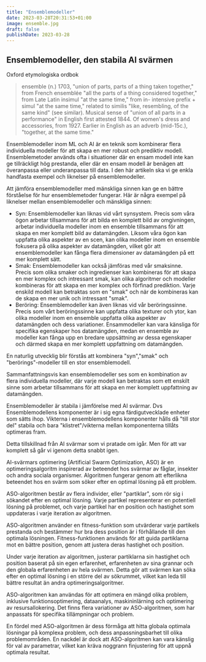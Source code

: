 ```yaml
---
title: "Ensemblemodeller"
date: 2023-03-28T20:31:53+01:00
image: ensemble.jpg
draft: false
publishDate: 2023-03-28
---
```


## Ensemblemodeller, den stabila AI svärmen

Oxford etymologiska ordbok
>ensemble (n.)
>1703, "union of parts, parts of a thing taken together," from French ensemblée "all the parts of a thing considered together," from Late Latin insimul "at the same time," from in- intensive prefix + simul "at the same time," related to similis "like, resembling, of the same kind" (see similar). Musical sense of "union of all parts in a performance" in English first attested 1844. Of women's dress and accessories, from 1927. Earlier in English as an adverb (mid-15c.), "together, at the same time."

Ensemblemodeller inom ML och AI är en teknik som kombinerar flera individuella modeller för att skapa en mer robust och prediktiv modell. Ensemblemetoder används ofta i situationer där en ensam modell inte kan ge tillräckligt hög prestanda, eller där en ensam modell är benägen att överanpassa eller underanpassa till data. I den här artikeln ska vi ge enkla handfasta exempel och liknelser på ensemblemodeller.

Att jämföra ensemblemodeller med mänskliga sinnen kan ge en bättre förståelse för hur ensemblemetoder fungerar. Här är några exempel på liknelser mellan ensemblemodeller och mänskliga sinnen:

* Syn: Ensemblemodeller kan liknas vid vårt synsystem. Precis som våra ögon arbetar tillsammans för att bilda en komplett bild av omgivningen, arbetar individuella modeller inom en ensemble tillsammans för att skapa en mer komplett bild av datamängden. Liksom våra ögon kan uppfatta olika aspekter av en scen, kan olika modeller inom en ensemble fokusera på olika aspekter av datamängden, vilket gör att ensemblemodeller kan fånga flera dimensioner av datamängden på ett mer komplett sätt.
* Smak: Ensemblemodeller kan också jämföras med vår smaksinne. Precis som olika smaker och ingredienser kan kombineras för att skapa en mer komplex och intressant smak, kan olika algoritmer och modeller kombineras för att skapa en mer komplex och förfinad prediktion. Varje enskild modell kan betraktas som en "smak" och när de kombineras kan de skapa en mer unik och intressant "smak".
* Beröring: Ensemblemodeller kan även liknas vid vår beröringssinne. Precis som vårt beröringssinne kan uppfatta olika texturer och ytor, kan olika modeller inom en ensemble uppfatta olika aspekter av datamängden och dess variationer. Ensammodeller kan vara känsliga för specifika egenskaper hos datamängden, medan en ensemble av modeller kan fånga upp en bredare uppsättning av dessa egenskaper och därmed skapa en mer komplett uppfattning om datamängden.

En naturlig utvecklig blir förstås att kombinera "syn","smak" och "berörings"-modeller till en stor ensemblemodell.

Sammanfattningsvis kan ensemblemodeller ses som en kombination av flera individuella modeller, där varje modell kan betraktas som ett enskilt sinne som arbetar tillsammans för att skapa en mer komplett uppfattning av datamängden.

Ensemblemodeller är stabila i jämförelse med AI svärmar. Dvs Ensemblemodellens komponenter är i sig egna färdigutvecklade enheter som sätts ihop. Vikterna i ensemblemodellens komponenter hålls då "till stor del" stabila och bara "klistret"/vikterna mellan komponenterna tillåts optimeras fram.

Detta tillskillnad från AI svärmar som vi pratade om igår. Men för att var komplett så går vi igenom detta snabbt igen.

AI-svärmars optimering (Artificial Swarm Optimization, ASO) är en optimeringsalgoritm inspirerad av beteendet hos svärmar av fåglar, insekter och andra sociala organismer. Algoritmen fungerar genom att efterlikna beteendet hos en svärm som söker efter en optimal lösning på ett problem.

ASO-algoritmen består av flera individer, eller "partiklar", som rör sig i sökandet efter en optimal lösning. Varje partikel representerar en potentiell lösning på problemet, och varje partikel har en position och hastighet som uppdateras i varje iteration av algoritmen.

ASO-algoritmen använder en fitness-funktion som utvärderar varje partikels prestanda och bestämmer hur bra dess position är i förhållande till den optimala lösningen. Fitness-funktionen används för att guida partiklarna mot en bättre position, genom att justera deras hastighet och position.

Under varje iteration av algoritmen, justerar partiklarna sin hastighet och position baserat på sin egen erfarenhet, erfarenheten av sina grannar och den globala erfarenheten av hela svärmen. Detta gör att svärmen kan söka efter en optimal lösning i en större del av sökrummet, vilket kan leda till bättre resultat än andra optimeringsalgoritmer.

ASO-algoritmen kan användas för att optimera en mängd olika problem, inklusive funktionsoptimering, dataanalys, maskininlärning och optimering av resursallokering. Det finns flera variationer av ASO-algoritmen, som har anpassats för specifika tillämpningar och problem.

En fördel med ASO-algoritmen är dess förmåga att hitta globala optimala lösningar på komplexa problem, och dess anpassningsbarhet till olika problemområden. En nackdel är dock att ASO-algoritmen kan vara känslig för val av parametrar, vilket kan kräva noggrann finjustering för att uppnå optimala resultat. 
